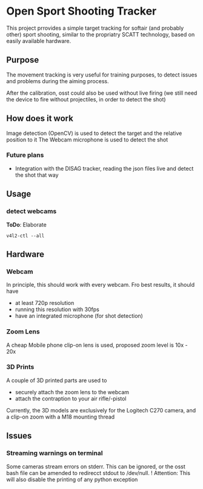# Open Sport Shooting Tracker

This project prrovides a simple target tracking for softair (and probably other) sport shooting, similar to the propriatry SCATT technology, based on easily available hardware.

## Purpose

The movement tracking is very useful for training purposes, to detect issues and problems during the aiming process.

After the calibration, osst could also be used without live firing (we still need the device to fire without projectiles, in order to detect the shot)

## How does it work

Image detection (OpenCV) is used to detect the target and the relative position to it
The Webcam microphone is used to detect the shot 

### Future plans

- Integration with the DISAG tracker, reading the json files live and detect the shot that way

## Usage

### detect webcams

**ToDo**: Elaborate

`v4l2-ctl --all`




## Hardware

### Webcam

In principle, this should work with every webcam. Fro best results, it should have
- at least 720p resolution
- running this resolution with 30fps
- have an integrated microphone (for shot detection)

### Zoom Lens

A cheap Mobile phone clip-on lens is used, proposed zoom level is 10x - 20x

### 3D Prints

A couple of 3D printed parts are used to
- securely attach the zoom lens to the webcam
- attach the contraption to your air rifle/-pistol

Currently, the 3D models are exclusively for the Logitech C270 camera, and a clip-on zoom with a M18 mounting thread

## Issues

### Streaming warnings on terminal

Some cameras stream errors on stderr. This can be ignored, or the osst bash file can be amended to redirecct stdout to /dev/null.
! Attention: This will also disable the printing of any python exception

